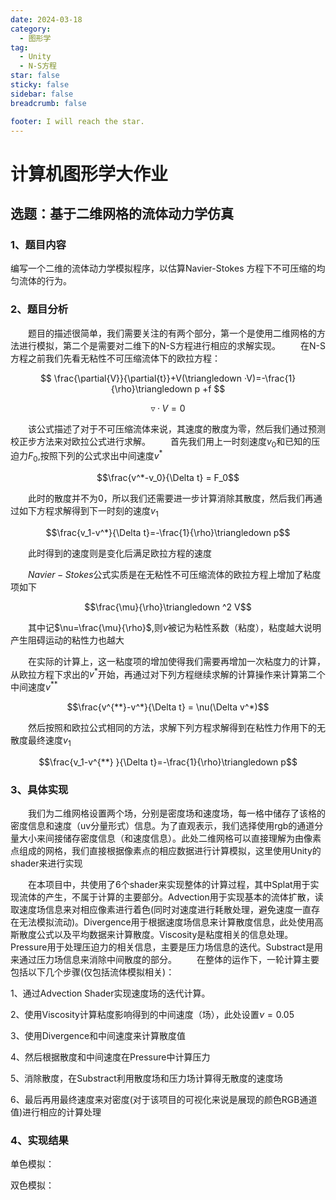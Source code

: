 ```yaml
---
date: 2024-03-18
category:
  - 图形学
tag:
  - Unity
  - N-S方程
star: false
sticky: false
sidebar: false
breadcrumb: false

footer: I will reach the star.
---
```


# 计算机图形学大作业

## 选题：基于二维网格的流体动力学仿真

### 1、题目内容

编写一个二维的流体动力学模拟程序，以估算Navier-Stokes 方程下不可压缩的均匀流体的行为。

### 2、题目分析

&emsp;&emsp;题目的描述很简单，我们需要关注的有两个部分，第一个是使用二维网格的方法进行模拟，第二个是需要对二维下的N-S方程进行相应的求解实现。
&emsp;&emsp;在N-S方程之前我们先看无粘性不可压缩流体下的欧拉方程：

$$
\frac{\partial{V}}{\partial{t}}+V(\triangledown ·V)=-\frac{1}{\rho}\triangledown p +f
$$

$$\triangledown ·V=0$$

&emsp;&emsp;该公式描述了对于不可压缩流体来说，其速度的散度为零，然后我们通过预测校正步方法来对欧拉公式进行求解。
&emsp;&emsp;首先我们用上一时刻速度$v_0$和已知的压迫力$F_0$,按照下列的公式求出中间速度$v^*$

$$\frac{v^*-v_0}{\Delta t} = F_0$$

&emsp;&emsp;此时的散度并不为0，所以我们还需要进一步计算消除其散度，然后我们再通过如下方程求解得到下一时刻的速度$v_1$

$$\frac{v_1-v^*}{\Delta t}=-\frac{1}{\rho}\triangledown p$$

&emsp;&emsp;此时得到的速度则是变化后满足欧拉方程的速度

&emsp;&emsp;$Navier-Stokes$公式实质是在无粘性不可压缩流体的欧拉方程上增加了粘度项如下

$$\frac{\mu}{\rho}\triangledown ^2 V$$

&emsp;&emsp;其中记$\nu=\frac{\mu}{\rho}$,则$\nu$被记为粘性系数（粘度），粘度越大说明产生阻碍运动的粘性力也越大

&emsp;&emsp;在实际的计算上，这一粘度项的增加使得我们需要再增加一次粘度力的计算，从欧拉方程下求出的$v^*$开始，再通过对下列方程继续求解的计算操作来计算第二个中间速度$v^{**}$

$$\frac{v^{**}-v^*}{\Delta t} = \nu(\Delta v^*)$$

&emsp;&emsp;然后按照和欧拉公式相同的方法，求解下列方程求解得到在粘性力作用下的无散度最终速度$v_1$

$$\frac{v_1-v^{**} }{\Delta t}=-\frac{1}{\rho}\triangledown p$$

### 3、具体实现

&emsp;&emsp;我们为二维网格设置两个场，分别是密度场和速度场，每一格中储存了该格的密度信息和速度（uv分量形式）信息。为了直观表示，我们选择使用rgb的通道分量大小来间接储存密度信息（和速度信息）。此处二维网格可以直接理解为由像素点组成的网格，我们直接根据像素点的相应数据进行计算模拟，这里使用Unity的shader来进行实现

&emsp;&emsp;在本项目中，共使用了6个shader来实现整体的计算过程，其中Splat用于实现流体的产生，不属于计算的主要部分。Advection用于实现基本的流体扩散，读取速度场信息来对相应像素进行着色(同时对速度进行耗散处理，避免速度一直存在无法模拟流动)。Divergence用于根据速度场信息来计算散度信息，此处使用高斯散度公式以及平均数据来计算散度。Viscosity是粘度相关的信息处理。Pressure用于处理压迫力的相关信息，主要是压力场信息的迭代。Substract是用来通过压力场信息来消除中间散度的部分。
&emsp;&emsp;在整体的运作下，一轮计算主要包括以下几个步骤(仅包括流体模拟相关)：

1、通过Advection Shader实现速度场的迭代计算。

2、使用Viscosity计算粘度影响得到的中间速度（场），此处设置$\nu=0.05$

3、使用Divergence和中间速度来计算散度值

4、然后根据散度和中间速度在Pressure中计算压力

5、消除散度，在Substract利用散度场和压力场计算得无散度的速度场

6、最后再用最终速度来对密度(对于该项目的可视化来说是展现的颜色RGB通道值)进行相应的计算处理

### 4、实现结果

单色模拟：
<VidStack src="/assets/videos/fluidSimulation1.mp4" />

双色模拟：
<VidStack src="/assets/videos/fluidSimulation2.mp4" />

